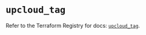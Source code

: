 # `upcloud_tag`

Refer to the Terraform Registry for docs: [`upcloud_tag`](https://registry.terraform.io/providers/upcloudltd/upcloud/5.2.3/docs/resources/tag).
